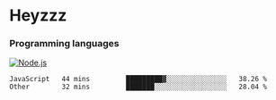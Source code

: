 # Heyzzz  

### Programming languages  

[![Node.js](https://img.shields.io/badge/-Node.js-262626?style=for-the-badge)](https://nodejs.org/ru)

<!--START_SECTION:waka-->

```text
JavaScript   44 mins         █████████▓░░░░░░░░░░░░░░░   38.26 %
Other        32 mins         ███████░░░░░░░░░░░░░░░░░░   28.04 %
```

<!--END_SECTION:waka-->
